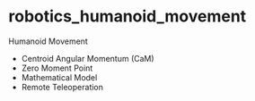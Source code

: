 # robotics_humanoid_movement
Humanoid Movement

- Centroid Angular Momentum (CaM)
- Zero Moment Point
- Mathematical Model
- Remote Teleoperation
